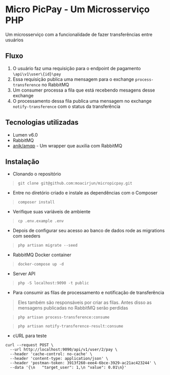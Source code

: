 # Micro PicPay - Um Microsserviço PHP  

Um microsserviço com a funcionalidade de fazer transferências entre usuários

## Fluxo
1. O usuário faz uma requisição para o endpoint de pagamento `\api\v1\user\{id}\pay` 
1. Essa requisição publica uma mensagem para o exchange `process-transference` no RabbitMQ
1. Um consumer processa a fila que está recebendo mesagens desse exchange
1. O processamento dessa fila publica uma mensagem no exchange `notify-transference` com o status 
da transferência


## Tecnologias utilizadas

- Lumen v6.0
- RabbitMQ
- [anik/amqp](https://github.com/ssi-anik/amqp) - Um wrapper que auxilia com RabbitMQ

## Instalação

- Clonando o repositório
> `git clone git@github.com:moacirjun/micropicpay.git`

- Entre no diretório criado e instale as dependências com o Composer

> `composer install`

- Verifique suas variáveis de ambiente

> `cp .env.example .env`

- Depois de configurar seu acesso ao banco de dados rode as migrations com seeders
> `php artisan migrate --seed`

- RabbitMQ Docker container
> `docker-compose up -d`

- Server API
> `php -S localhost:9090 -t public`

- Para consumir as filas de processamento e notificação de transferência
> Eles também são responsáveis 
por criar as filas. Antes disso as mensagens publicadas no RabbitMQ serão perdidas

> `php artisan process-transference:consume`

> `php artisan notify-transference-result:consume`

- cURL para teste
```shell script
curl --request POST \
  --url http://localhost:9090/api/v1/user/2/pay \
  --header 'cache-control: no-cache' \
  --header 'content-type: application/json' \
  --header 'postman-token: 3913f260-eee4-6bce-3929-ac21ac423244' \
  --data '{\n	"target_user": 1,\n	"value": 0.01\n}'
```
